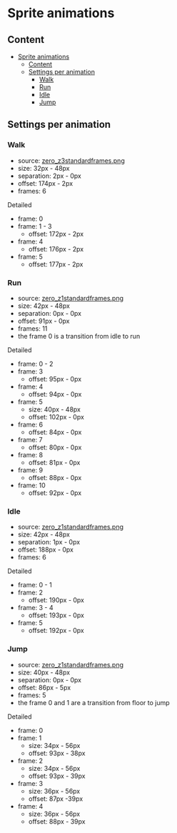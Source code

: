 # Sprite animations

## Content

- [Sprite animations](#sprite-animations)
  - [Content](#content)
  - [Settings per animation](#settings-per-animation)
    - [Walk](#walk)
    - [Run](#run)
    - [Idle](#idle)
    - [Jump](#jump)

## Settings per animation

### Walk

- source: [zero_z3standardframes.png](zero_z3standardframes.png)
- size: 32px - 48px
- separation: 2px - 0px
- offset: 174px - 2px
- frames: 6

Detailed

- frame: 0
- frame: 1 - 3
  - offset: 172px - 2px
- frame: 4
  - offset: 176px - 2px
- frame: 5
  - offset: 177px - 2px

### Run

- source: [zero_z1standardframes.png](zero_z1standardframes.png)
- size: 42px - 48px
- separation: 0px - 0px
- offset: 91px - 0px
- frames: 11
- the frame 0 is a transition from idle to run

Detailed

- frame: 0 - 2
- frame: 3
  - offset: 95px - 0px
- frame: 4
  - offset: 94px - 0px
- frame: 5
  - size: 40px - 48px
  - offset: 102px - 0px
- frame: 6
  - offset: 84px - 0px
- frame: 7
  - offset: 80px - 0px
- frame: 8
  - offset: 81px - 0px
- frame: 9
  - offset: 88px - 0px
- frame: 10
  - offset: 92px - 0px

### Idle

- source: [zero_z1standardframes.png](zero_z1standardframes.png)
- size: 42px - 48px
- separation: 1px - 0px
- offset: 188px - 0px
- frames: 6

Detailed

- frame: 0 - 1
- frame: 2
  - offset: 190px - 0px
- frame: 3 - 4
  - offset: 193px - 0px
- frame: 5
  - offset: 192px - 0px

### Jump

- source: [zero_z1standardframes.png](zero_z1standardframes.png)
- size: 40px - 48px
- separation: 0px - 0px
- offset: 86px - 5px
- frames: 5
- the frame 0 and 1 are a transition from floor to jump

Detailed

- frame: 0
- frame: 1
  - size: 34px - 56px
  - offset: 93px - 38px
- frame: 2
  - size: 34px - 56px
  - offset: 93px - 39px
- frame: 3
  - size: 36px - 56px
  - offset: 87px -39px
- frame: 4
  - size: 36px - 56px
  - offset: 88px - 39px
